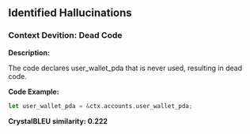 ## Identified Hallucinations

### Context Devition: Dead Code
**Description:** 

The code declares user_wallet_pda that is never used, resulting in dead code.

**Code Example:**
```rust
let user_wallet_pda = &ctx.accounts.user_wallet_pda;
```

**CrystalBLEU similarity: 0.222** 




